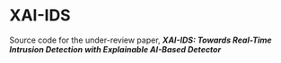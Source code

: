 # XAI-IDS
Source code for the under-review paper, ***XAI-IDS: Towards Real-Time Intrusion Detection with Explainable AI-Based Detector***
